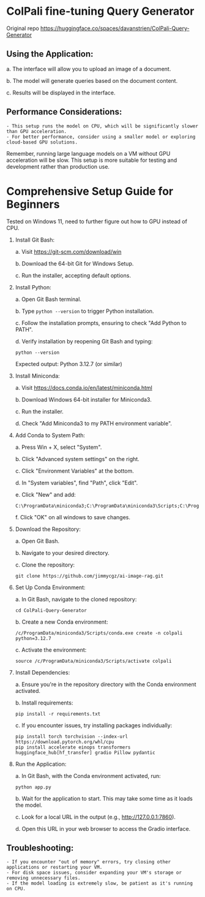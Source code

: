 # ColPali fine-tuning Query Generator
Original repo https://huggingface.co/spaces/davanstrien/ColPali-Query-Generator

## Using the Application:

   a. The interface will allow you to upload an image of a document.

   b. The model will generate queries based on the document content.

   c. Results will be displayed in the interface.

## Performance Considerations:
    - This setup runs the model on CPU, which will be significantly slower than GPU acceleration.
    - For better performance, consider using a smaller model or exploring cloud-based GPU solutions.

Remember, running large language models on a VM without GPU acceleration will be slow. This setup is more suitable for testing and development rather than production use.


# Comprehensive Setup Guide for Beginners

Tested on Windows 11, need to further figure out how to GPU instead of CPU.

1. Install Git Bash:

   a. Visit https://git-scm.com/download/win

   b. Download the 64-bit Git for Windows Setup.

   c. Run the installer, accepting default options.

2. Install Python:

   a. Open Git Bash terminal.

   b. Type `python --version` to trigger Python installation.

   c. Follow the installation prompts, ensuring to check "Add Python to PATH".

   d. Verify installation by reopening Git Bash and typing:
      ```
      python --version
      ```
      Expected output: Python 3.12.7 (or similar)

3. Install Miniconda:

   a. Visit https://docs.conda.io/en/latest/miniconda.html

   b. Download Windows 64-bit installer for Miniconda3.

   c. Run the installer.

   d. Check "Add Miniconda3 to my PATH environment variable".

4. Add Conda to System Path:

   a. Press Win + X, select "System".

   b. Click "Advanced system settings" on the right.

   c. Click "Environment Variables" at the bottom.

   d. In "System variables", find "Path", click "Edit".

   e. Click "New" and add:
      ```
      C:\ProgramData\miniconda3;C:\ProgramData\miniconda3\Scripts;C:\ProgramData\miniconda3\Library\bin
      ```
   f. Click "OK" on all windows to save changes.

5. Download the Repository:

   a. Open Git Bash.

   b. Navigate to your desired directory.

   c. Clone the repository:
      ```
      git clone https://github.com/jimmycgz/ai-image-rag.git
      ```

6. Set Up Conda Environment:

   a. In Git Bash, navigate to the cloned repository:
      ```
      cd ColPali-Query-Generator
      ```
   b. Create a new Conda environment:
      ```
      /c/ProgramData/miniconda3/Scripts/conda.exe create -n colpali python=3.12.7
      ```
   c. Activate the environment:
      ```
      source /c/ProgramData/miniconda3/Scripts/activate colpali
      ```

7. Install Dependencies:

   a. Ensure you're in the repository directory with the Conda environment activated.

   b. Install requirements:
      ```
      pip install -r requirements.txt
      ```
   c. If you encounter issues, try installing packages individually:
      ```
      pip install torch torchvision --index-url https://download.pytorch.org/whl/cpu
      pip install accelerate einops transformers huggingface_hub[hf_transfer] gradio Pillow pydantic
      ```

8. Run the Application:

   a. In Git Bash, with the Conda environment activated, run:
      ```
      python app.py
      ```
   b. Wait for the application to start. This may take some time as it loads the model.

   c. Look for a local URL in the output (e.g., http://127.0.0.1:7860).
   
   d. Open this URL in your web browser to access the Gradio interface.


## Troubleshooting:
    - If you encounter "out of memory" errors, try closing other applications or restarting your VM.
    - For disk space issues, consider expanding your VM's storage or removing unnecessary files.
    - If the model loading is extremely slow, be patient as it's running on CPU.
